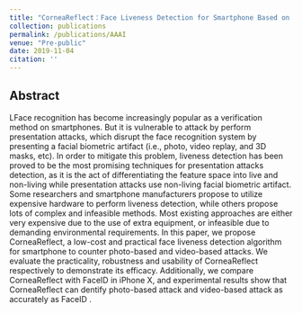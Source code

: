 ```yaml
---
title: "CorneaReflect：Face Liveness Detection for Smartphone Based on Corneal Reflection"
collection: publications
permalink: /publications/AAAI
venue: "Pre-public"
date: 2019-11-04
citation: ''
---  
```



## Abstract
LFace recognition has become increasingly popular as a verification method on
smartphones. But it is vulnerable to attack by perform presentation attacks, which disrupt the face
recognition system by presenting a facial biometric artifact (i.e., photo, video replay, and 3D masks,
etc). In order to mitigate this problem, liveness detection has been proved to be the most promising
techniques for presentation attacks detection, as it is the act of differentiating the feature space into
live and non-living while presentation attacks use non-living facial biometric artifact. Some
researchers and smartphone manufacturers propose to utilize expensive hardware to perform
liveness detection, while others propose lots of complex and infeasible methods. Most existing
approaches are either very expensive due to the use of extra equipment, or infeasible due to
demanding environmental requirements.
In this paper, we propose CorneaReflect, a low-cost and practical face liveness detection
algorithm for smartphone to counter photo-based and video-based attacks. We evaluate the
practicality, robustness and usability of CorneaReflect respectively to demonstrate its efficacy.
Additionally, we compare CorneaReflect with FaceID in iPhone X, and experimental results show
that CorneaReflect can dentify photo-based attack and video-based attack as accurately as FaceID .